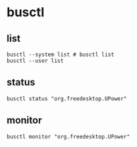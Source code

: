 # busctl

## list

```shell
busctl --system list # busctl list
busctl --user list
```

## status

```shell
busctl status "org.freedesktop.UPower"
```

## monitor

```shell
busctl monitor "org.freedesktop.UPower"
```
